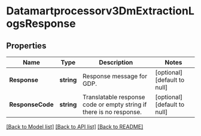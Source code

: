# Datamartprocessorv3DmExtractionLogsResponse

## Properties
Name | Type | Description | Notes
------------ | ------------- | ------------- | -------------
**Response** | **string** | Response message for GDP. | [optional] [default to null]
**ResponseCode** | **string** | Translatable response code or empty string if there is no response. | [optional] [default to null]

[[Back to Model list]](../README.md#documentation-for-models) [[Back to API list]](../README.md#documentation-for-api-endpoints) [[Back to README]](../README.md)

